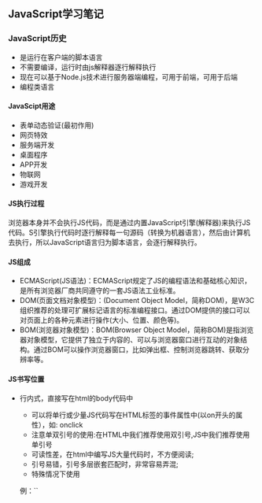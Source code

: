 ## JavaScript学习笔记

### JavaScript历史

* 是运行在客户端的脚本语言
* 不需要编译，运行时由js解释器逐行解释执行
* 现在可以基于Node.js技术进行服务器端编程，可用于前端，可用于后端
* 编程类语言

####  JavaScipt用途

* 表单动态验证(最初作用)
* 网页特效
* 服务端开发
* 桌面程序
* APP开发
* 物联网
* 游戏开发

#### JS执行过程

浏览器本身并不会执行JS代码，而是通过内置JavaScript引擎(解释器)来执行JS代码。S引擎执行代码时逐行解释每一句源码（转换为机器语言），然后由计算机去执行，所以JavaScript语言归为脚本语言，会逐行解释执行。

#### JS组成

* ECMAScript(JS语法)：ECMAScript规定了JS的编程语法和基础核心知识，是所有浏览器厂商共同遵守的一套JS语法工业标准。
* DOM(页面文档对象模型)：(Document Object Model，简称DOM)，是W3C组织推荐的处理可扩展标记语言的标准编程接口。通过DOM提供的接口可以对页面上的各种元素进行操作(大小、位置、颜色等)。
* BOM(浏览器对象模型)：BOM(Browser Object Model，简称BOM)是指浏览器对象模型，它提供了独立于内容的、可以与浏览器窗口进行互动的对象结构。通过BOM可以操作浏览器窗口，比如弹出框、控制浏览器跳转、获取分辨率等。

#### JS书写位置

* 行内式，直接写在html的body代码中

  * 可以将单行或少量JS代码写在HTML标签的事件属性中(以on开头的属性），如: onclick
  * 注意单双引号的使用:在HTML中我们推荐使用双引号,JS中我们推荐使用单引号
  * 可读性差，在html中编写JS大量代码时，不方便阅读;
  * 引号易错，引号多层嵌套匹配时，非常容易弄混;
  * 特殊情况下使用

  例：``